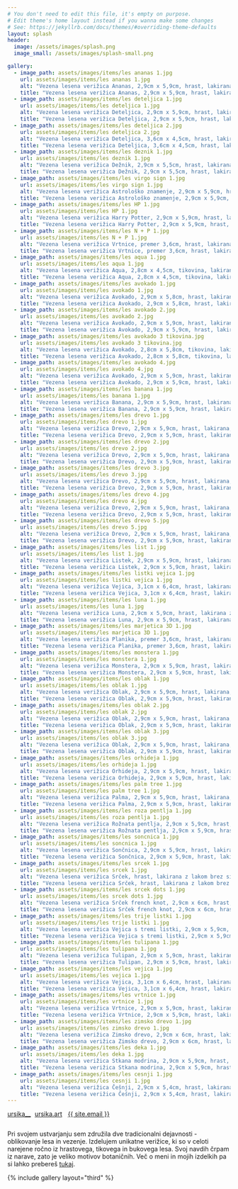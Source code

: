 ```yaml
---
# You don't need to edit this file, it's empty on purpose.
# Edit theme's home layout instead if you wanna make some changes
# See: https://jekyllrb.com/docs/themes/#overriding-theme-defaults
layout: splash
header:
  image: /assets/images/splash.png
  image_small: /assets/images/splash-small.png

gallery:
  - image_path: assets/images/items/les ananas 1.jpg
    url: assets/images/items/les ananas 1.jpg
    alt: "Vezena lesena verižica Ananas, 2,9cm x 5,9cm, hrast, lakirana, cena 20€"
    title: "Vezena lesena verižica Ananas, 2,9cm x 5,9cm, hrast, lakirana, cena 20€"  
  - image_path: assets/images/items/les deteljica 1.jpg
    url: assets/images/items/les deteljica 1.jpg
    alt: "Vezena lesena verižica Deteljica, 2,9cm x 5,9cm, hrast, lakirana, cena 20€"
    title: "Vezena lesena verižica Deteljica, 2,9cm x 5,9cm, hrast, lakirana, cena 20€"
  - image_path: assets/images/items/les deteljica 2.jpg
    url: assets/images/items/les deteljica 2.jpg
    alt: "Vezena lesena verižica Deteljica, 3,6cm x 4,5cm, hrast, lakirana, cena 20€"
    title: "Vezena lesena verižica Deteljica, 3,6cm x 4,5cm, hrast, lakirana, cena 20€"
  - image_path: assets/images/items/les deznik 1.jpg
    url: assets/images/items/les deznik 1.jpg
    alt: "Vezena lesena verižica Dežnik, 2,9cm x 5,5cm, hrast, lakirana z lakom brez sijaja, cena 20€"
    title: "Vezena lesena verižica Dežnik, 2,9cm x 5,5cm, hrast, lakirana z lakom brez sijaja, cena 20€"
  - image_path: assets/images/items/les virgo sign 1.jpg
    url: assets/images/items/les virgo sign 1.jpg
    alt: "Vezena lesena verižica Astrološko znamenje, 2,9cm x 5,9cm, hrast, lakirana z lakom, cena 20€"
    title: "Vezena lesena verižica Astrološko znamenje, 2,9cm x 5,9cm, hrast, lakirana, cena 20€"
  - image_path: assets/images/items/les HP 1.jpg
    url: assets/images/items/les HP 1.jpg
    alt: "Vezena lesena verižica Harry Potter, 2,9cm x 5,9cm, hrast, lakirana z lakom brez sijaja, cena 17€"
    title: "Vezena lesena verižica Harry Potter, 2,9cm x 5,9cm, hrast, lakirana z lakom brez sijaja, cena 17€"
  - image_path: assets/images/items/les N + P 1.jpg
    url: assets/images/items/les N + P 1.jpg
    alt: "Vezena lesena verižica Vrtnice, premer 3,6cm, hrast, lakirana, cena 20€"
    title: "Vezena lesena verižica Vrtnice, premer 3,6cm, hrast, lakirana, cena 20€"
  - image_path: assets/images/items/les aqua 1.jpg
    url: assets/images/items/les aqua 1.jpg
    alt: "Vezena lesena verižica Aqua, 2,8cm x 4,5cm, tikovina, lakirana z lakom brez sijaja, cena 17€"
    title: "Vezena lesena verižica Aqua, 2,8cm x 4,5cm, tikovina, lakirana z lakom brez sijaja, cena 17€"
  - image_path: assets/images/items/les avokado 1.jpg
    url: assets/images/items/les avokado 1.jpg
    alt: "Vezena lesena verižica Avokado, 2,9cm x 5,8cm, hrast, lakirana z lakom brez sijaja, cena 20€"
    title: "Vezena lesena verižica Avokado, 2,9cm x 5,8cm, hrast, lakirana z lakom brez sijaja, cena 20€"
  - image_path: assets/images/items/les avokado 2.jpg
    url: assets/images/items/les avokado 2.jpg
    alt: "Vezena lesena verižica Avokado, 2,9cm x 5,9cm, hrast, lakirana, cena 20€"
    title: "Vezena lesena verižica Avokado, 2,9cm x 5,9cm, hrast, lakirana, cena 20€"
  - image_path: assets/images/items/les avokado 3 tikovina.jpg
    url: assets/images/items/les avokado 3 tikovina.jpg
    alt: "Vezena lesena verižica Avokado, 2,8cm x 5,8cm, tikovina, lakirana, cena 20 €"
    title: "Vezena lesena verižica Avokado, 2,8cm x 5,8cm, tikovina, lakirana, cena 20 €"
  - image_path: assets/images/items/les avokado 4.jpg
    url: assets/images/items/les avokado 4.jpg
    alt: "Vezena lesena verižica Avokado, 2,9cm x 5,9cm, hrast, lakirana z lakom brez sijaja, cena 20€"
    title: "Vezena lesena verižica Avokado, 2,9cm x 5,9cm, hrast, lakirana z lakom brez sijaja, cena 20€"
  - image_path: assets/images/items/les banana 1.jpg
    url: assets/images/items/les banana 1.jpg
    alt: "Vezena lesena verižica Banana, 2,9cm x 5,9cm, hrast, lakirana z lakom brez sijaja, cena 20€"
    title: "Vezena lesena verižica Banana, 2,9cm x 5,9cm, hrast, lakirana z lakom brez sijaja, cena 20€"
  - image_path: assets/images/items/les drevo 1.jpg
    url: assets/images/items/les drevo 1.jpg
    alt: "Vezena lesena verižica Drevo, 2,9cm x 5,9cm, hrast, lakirana, cena 19€"
    title: "Vezena lesena verižica Drevo, 2,9cm x 5,9cm, hrast, lakirana, cena 19€"
  - image_path: assets/images/items/les drevo 2.jpg
    url: assets/images/items/les drevo 2.jpg
    alt: "Vezena lesena verižica Drevo, 2,9cm x 5,9cm, hrast, lakirana z lakom brez sijaja, cena 19€"
    title: "Vezena lesena verižica Drevo, 2,9cm x 5,9cm, hrast, lakirana z lakom brez sijaja, cena 19€"
  - image_path: assets/images/items/les drevo 3.jpg
    url: assets/images/items/les drevo 3.jpg
    alt: "Vezena lesena verižica Drevo, 2,9cm x 5,9cm, hrast, lakirana, cena 19€"
    title: "Vezena lesena verižica Drevo, 2,9cm x 5,9cm, hrast, lakirana, cena 19€"
  - image_path: assets/images/items/les drevo 4.jpg
    url: assets/images/items/les drevo 4.jpg
    alt: "Vezena lesena verižica Drevo, 2,9cm x 5,9cm, hrast, lakirana, cena 19€"
    title: "Vezena lesena verižica Drevo, 2,9cm x 5,9cm, hrast, lakirana, cena 19€"
  - image_path: assets/images/items/les drevo 5.jpg
    url: assets/images/items/les drevo 5.jpg
    alt: "Vezena lesena verižica Drevo, 2,9cm x 5,9cm, hrast, lakirana, cena 19€"
    title: "Vezena lesena verižica Drevo, 2,9cm x 5,9cm, hrast, lakirana, cena 19€"
  - image_path: assets/images/items/les list 1.jpg
    url: assets/images/items/les list 1.jpg
    alt: "Vezena lesena verižica Listek, 2,9cm x 5,9cm, hrast, lakirana z lakom brez sijaja, cena 18€"
    title: "Vezena lesena verižica Listek, 2,9cm x 5,9cm, hrast, lakirana z lakom brez sijaja, cena 18€"
  - image_path: assets/images/items/les listki vejica 1.jpg
    url: assets/images/items/les listki vejica 1.jpg
    alt: "Vezena lesena verižica Vejica, 3,1cm x 6,4cm, hrast, lakirana z lakom brez sijaja, cena 19€"
    title: "Vezena lesena verižica Vejica, 3,1cm x 6,4cm, hrast, lakirana z lakom brez sijaja, cena 19€"
  - image_path: assets/images/items/les luna 1.jpg
    url: assets/images/items/les luna 1.jpg
    alt: "Vezena lesena verižica Luna, 2,9cm x 5,9cm, hrast, lakirana z lakom brez sijaja, cena 19€"
    title: "Vezena lesena verižica Luna, 2,9cm x 5,9cm, hrast, lakirana z lakom brez sijaja, cena 19€"
  - image_path: assets/images/items/les marjetica 3D 1.jpg
    url: assets/images/items/les marjetica 3D 1.jpg
    alt: "Vezena lesena verižica Planika, premer 3,6cm, hrast, lakirana z lakom brez sijaja, cena 20€"
    title: "Vezena lesena verižica Planika, premer 3,6cm, hrast, lakirana z lakom brez sijaja, cena 20€"
  - image_path: assets/images/items/les monstera 1.jpg
    url: assets/images/items/les monstera 1.jpg
    alt: "Vezena lesena verižica Monstera, 2,9cm x 5,9cm, hrast, lakirana, cena 20€"
    title: "Vezena lesena verižica Monstera, 2,9cm x 5,9cm, hrast, lakirana, cena 20€"
  - image_path: assets/images/items/les oblak 1.jpg
    url: assets/images/items/les oblak 1.jpg
    alt: "Vezena lesena verižica Oblak, 2,9cm x 5,9cm, hrast, lakirana, cena 19€"
    title: "Vezena lesena verižica Oblak, 2,9cm x 5,9cm, hrast, lakirana, cena 19€"
  - image_path: assets/images/items/les oblak 2.jpg
    url: assets/images/items/les oblak 2.jpg
    alt: "Vezena lesena verižica Oblak, 2,9cm x 5,9cm, hrast, lakirana, cena 19€"
    title: "Vezena lesena verižica Oblak, 2,9cm x 5,9cm, hrast, lakirana, cena 19€"
  - image_path: assets/images/items/les oblak 3.jpg
    url: assets/images/items/les oblak 3.jpg
    alt: "Vezena lesena verižica Oblak, 2,9cm x 5,9cm, hrast, lakirana, cena 19€"
    title: "Vezena lesena verižica Oblak, 2,9cm x 5,9cm, hrast, lakirana, cena 19€"
  - image_path: assets/images/items/les orhideja 1.jpg
    url: assets/images/items/les orhideja 1.jpg
    alt: "Vezena lesena verižica Orhideja, 2,9cm x 5,9cm, hrast, lakirana, cena 20€"
    title: "Vezena lesena verižica Orhideja, 2,9cm x 5,9cm, hrast, lakirana, cena 20€"
  - image_path: assets/images/items/les palm tree 1.jpg
    url: assets/images/items/les palm tree 1.jpg
    alt: "Vezena lesena verižica Palma, 2,9cm x 5,9cm, hrast, lakirana, cena 20€"
    title: "Vezena lesena verižica Palma, 2,9cm x 5,9cm, hrast, lakirana, cena 20€"
  - image_path: assets/images/items/les roza pentlja 1.jpg
    url: assets/images/items/les roza pentlja 1.jpg
    alt: "Vezena lesena verižica Rožnata pentlja, 2,9cm x 5,9cm, hrast, lakirana, cena 20€"
    title: "Vezena lesena verižica Rožnata pentlja, 2,9cm x 5,9cm, hrast, lakirana, cena 20€"
  - image_path: assets/images/items/les soncnica 1.jpg
    url: assets/images/items/les soncnica 1.jpg
    alt: "Vezena lesena verižica Sončnica, 2,9cm x 5,9cm, hrast, lakirana, cena 20€"
    title: "Vezena lesena verižica Sončnica, 2,9cm x 5,9cm, hrast, lakirana, cena 20€"
  - image_path: assets/images/items/les srcek 1.jpg
    url: assets/images/items/les srcek 1.jpg
    alt: "Vezena lesena verižica Srček, hrast, lakirana z lakom brez sijaja, cena 20€"
    title: "Vezena lesena verižica Srček, hrast, lakirana z lakom brez sijaja, cena 20€"
  - image_path: assets/images/items/les srcek dots 1.jpg
    url: assets/images/items/les srcek dots 1.jpg
    alt: "Vezena lesena verižica Srček french knot, 2,9cm x 6cm, hrast, lakirana z lakom brez sijaja, cena 20€"
    title: "Vezena lesena verižica Srček french knot, 2,9cm x 6cm, hrast, lakirana z lakom brez sijaja, cena 20€"
  - image_path: assets/images/items/les trije listki 1.jpg
    url: assets/images/items/les trije listki 1.jpg
    alt: "Vezena lesena verižica Vejica s tremi listki, 2,9cm x 5,9cm, hrast, lakirana z lakom brez sijaja, cena 19€"
    title: "Vezena lesena verižica Vejica s tremi listki, 2,9cm x 5,9cm, hrast, lakirana z lakom brez sijaja, cena 19€"
  - image_path: assets/images/items/les tulipana 1.jpg
    url: assets/images/items/les tulipana 1.jpg
    alt: "Vezena lesena verižica Tulipan, 2,9cm x 5,9cm, hrast, lakirana z lakom brez sijaja, cena 20€"
    title: "Vezena lesena verižica Tulipan, 2,9cm x 5,9cm, hrast, lakirana z lakom brez sijaja, cena 20€"
  - image_path: assets/images/items/les vejica 1.jpg
    url: assets/images/items/les vejica 1.jpg
    alt: "Vezena lesena verižica Vejica, 3,1cm x 6,4cm, hrast, lakirana z lakom brez sijaja, cena 17€ "
    title: "Vezena lesena verižica Vejica, 3,1cm x 6,4cm, hrast, lakirana z lakom brez sijaja, cena 17€ "
  - image_path: assets/images/items/les vrtnice 1.jpg
    url: assets/images/items/les vrtnice 1.jpg
    alt: "Vezena lesena verižica Vrtnice, 2,9cm x 5,9cm, hrast, lakirana, cena 20€"
    title: "Vezena lesena verižica Vrtnice, 2,9cm x 5,9cm, hrast, lakirana, cena 20€"
  - image_path: assets/images/items/les zimsko drevo 1.jpg
    url: assets/images/items/les zimsko drevo 1.jpg
    alt: "Vezena lesena verižica Zimsko drevo, 2,9cm x 6cm, hrast, lakirana z lakom brez sijaja, cena 18€"
    title: "Vezena lesena verižica Zimsko drevo, 2,9cm x 6cm, hrast, lakirana z lakom brez sijaja, cena 18€"
  - image_path: assets/images/items/les deka 1.jpg
    url: assets/images/items/les deka 1.jpg
    alt: "Vezena lesena verižica Stkana modrina, 2,9cm x 5,9cm, hrast, lakirana z lakom brez sijaja, cena 18€"
    title: "Vezena lesena verižica Stkana modrina, 2,9cm x 5,9cm, hrast, lakirana z lakom brez sijaja, cena 18€"
  - image_path: assets/images/items/les cesnji 1.jpg
    url: assets/images/items/les cesnji 1.jpg
    alt: "Vezena lesena verižica Češnji, 2,9cm x 5,4cm, hrast, lakirana z lakom brez sijaja, cena 19€"
    title: "Vezena lesena verižica Češnji, 2,9cm x 5,4cm, hrast, lakirana z lakom brez sijaja, cena 19€"
---
```


<div class="text-center">
  <div style="margin-bottom: 2em;">
    <i class="fab fa-fw fa-instagram"></i> <a href="https://www.instagram.com/ursika__" style="margin-right: 1%;" target="_blank">ursika__</a>
    <i class="fab fa-fw fa-facebook"></i> <a href="https://www.facebook.com/ursika.art" style="margin-right: 1%;" target="_blank">ursika.art</a>
    <i class="far fa-fw fa-envelope"></i>&nbsp;<a href="mailto:{{ site.email }}">{{ site.email }}</a>
  </div>

  Pri svojem ustvarjanju sem združila dve tradicionalni dejavnosti - oblikovanje lesa in vezenje. Izdelujem unikatne verižice, ki so v celoti narejene ročno iz hrastovega, tikovega in bukovega lesa. Svoj navdih črpam iz narave, zato je veliko motivov botaničnih. Več o meni in mojih izdelkih pa si lahko prebereš <a href="{{ site.url }}/about">tukaj</a>.

</div>

{% include gallery layout="third" %}
